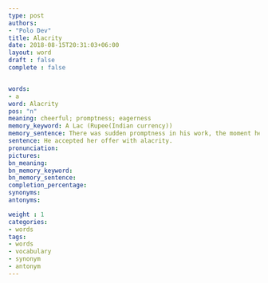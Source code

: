 ```yaml
---
type: post
authors:
- "Polo Dev"
title: Alacrity
date: 2018-08-15T20:31:03+06:00
layout: word
draft : false
complete : false


words:
- a
word: Alacrity
pos: "n"
meaning: cheerful; promptness; eagerness
memory_keyword: A Lac (Rupee(Indian currency))
memory_sentence: There was sudden promptness in his work, the moment he got one lac rupees.
sentence: He accepted her offer with alacrity.
pronunciation:
pictures:
bn_meaning: 
bn_memory_keyword: 
bn_memory_sentence:
completion_percentage:
synonyms:
antonyms:

weight : 1
categories:
- words
tags:
- words
- vocabulary
- synonym
- antonym
---
```

